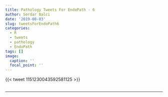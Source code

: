 ```yaml
---
title: Pathology Tweets For EndoPath - 6
author: Serdar Balci
date: '2019-08-03'
slug: tweetsForEndoPath6
categories:
  - R
  - tweets
  - pathology
  - EndoPath
tags: []
image:
  caption: ''
  focal_point: ''
---
```



{{< tweet 1151230043592581125 >}}
<br>
<br>
<hr>
